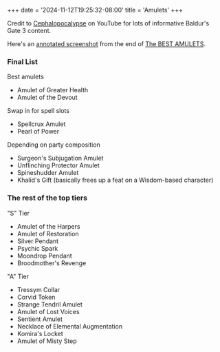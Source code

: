 +++
date = '2024-11-12T19:25:32-08:00'
title = 'Amulets'
+++

Credit to [Cephalopocalypse](https://www.youtube.com/@Cephalopocalypse) on YouTube for lots of informative Baldur's Gate 3 content.

Here's an [annotated screenshot](Cephalopocalypse%20final%20rings%20annotated.png) from the end of [The BEST AMULETS](https://youtu.be/FqDSlLv9HkQ?si=N12VfXCtWn_75K4y).

### Final List

Best amulets

* Amulet of Greater Health
* Amulet of the Devout

Swap in for spell slots

* Spellcrux Amulet
* Pearl of Power

Depending on party composition

* Surgeon's Subjugation Amulet
* Unflinching Protector Amulet
* Spineshudder Amulet
* Khalid's Gift (basically frees up a feat on a Wisdom-based character)

### The rest of the top tiers

"S" Tier

* Amulet of the Harpers
* Amulet of Restoration
* Silver Pendant
* Psychic Spark
* Moondrop Pendant
* Broodmother's Revenge

"A" Tier

* Tressym Collar
* Corvid Token
* Strange Tendril Amulet
* Amulet of Lost Voices
* Sentient Amulet
* Necklace of Elemental Augmentation
* Komira's Locket
* Amulet of Misty Step
